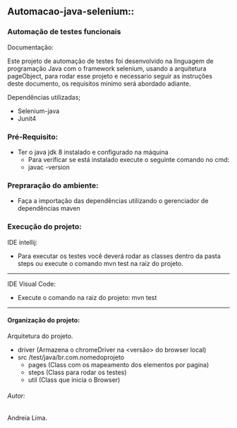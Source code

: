 ## Automacao-java-selenium::
### Automação de testes funcionais

Documentação:

Este projeto de automação de testes foi desenvolvido na linguagem de programação Java com o framework selenium, usando a arquitetura pageObject, para rodar esse projeto e necessario seguir as instruções deste documento, os requisitos minimo será abordado adiante.

Dependências utilizadas;
* Selenium-java
* Junit4

### Pré-Requisito:

* Ter o java jdk 8 instalado e configurado na máquina
    * Para verificar se está instalado execute o seguinte comando no cmd:
    * javac -version

### Prepraração do ambiente:

* Faça a importação das dependências utilizando o gerenciador de dependências maven

### Execução do projeto:

IDE intellij:
* Para executar os testes você deverá rodar as classes dentro da pasta steps ou execute o comando mvn test na raiz do projeto.
***

IDE Visual Code:
* Execute o comando na raiz do projeto: mvn test
***

#### Organização do projeto:

Arquitetura do projeto.

* driver (Armazena o chromeDriver na <versão> do browser local)
* src
  /test/java/br.com.nomedoprojeto
    * pages (Class com os mapeamento dos elementos por pagina)
    * steps (Class para rodar os testes)
    * util (Class que inicia o Browser)


###### Autor:
Andreia Lima.